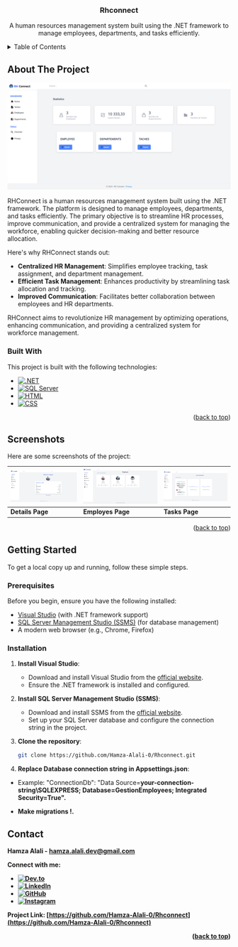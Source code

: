 <a id="readme-top"></a>

<!-- PROJECT LOGO -->
<br />
<div align="center">

  <h3 align="center">Rhconnect</h3>

  <p align="center">
    A human resources management system built using the .NET framework to manage employees, departments, and tasks efficiently.
  </p>
</div>

<!-- TABLE OF CONTENTS -->
<details>
  <summary>Table of Contents</summary>
  <ol>
    <li>
      <a href="#about-the-project">About The Project</a>
      <ul>
        <li><a href="#built-with">Built With</a></li>
      </ul>
    </li>
    <li><a href="#screenshots">Screenshots</a></li>
    <li>
      <a href="#getting-started">Getting Started</a>
      <ul>
        <li><a href="#prerequisites">Prerequisites</a></li>
        <li><a href="#installation">Installation</a></li>
      </ul>
    </li>
    <li><a href="#contact">Contact</a></li>
  </ol>
</details>

<!-- ABOUT THE PROJECT -->
## About The Project

<a href="https://github.com/Hamza-Alali-0/Rhconnect">
    <img src="Assets/home.png" alt="Home Page" width="600">
</a>

RHConnect is a human resources management system built using the .NET framework. The platform is designed to manage employees, departments, and tasks efficiently. The primary objective is to streamline HR processes, improve communication, and provide a centralized system for managing the workforce, enabling quicker decision-making and better resource allocation.

Here's why RHConnect stands out:
- **Centralized HR Management**: Simplifies employee tracking, task assignment, and department management.
- **Efficient Task Management**: Enhances productivity by streamlining task allocation and tracking.
- **Improved Communication**: Facilitates better collaboration between employees and HR departments.

RHConnect aims to revolutionize HR management by optimizing operations, enhancing communication, and providing a centralized system for workforce management.

### Built With

This project is built with the following technologies:

* [![.NET][.NET.com]][.NET-url]
* [![SQL Server][SQLServer.com]][SQLServer-url]
* [![HTML][HTML.com]][HTML-url]
* [![CSS][CSS.com]][CSS-url]

<!-- Reference-style links for images -->
[.NET.com]: https://img.shields.io/badge/.NET-512BD4?style=for-the-badge&logo=dotnet&logoColor=white
[.NET-url]: https://dotnet.microsoft.com/
[SQLServer.com]: https://img.shields.io/badge/SQL%20Server-CC2927?style=for-the-badge&logo=microsoft-sql-server&logoColor=white
[SQLServer-url]: https://learn.microsoft.com/en-us/sql/ssms/sql-server-management-studio-ssms?view=sql-server-ver16
[HTML.com]: https://img.shields.io/badge/HTML-E34F26?style=for-the-badge&logo=html5&logoColor=white
[HTML-url]: https://developer.mozilla.org/en-US/docs/Web/HTML
[CSS.com]: https://img.shields.io/badge/CSS-1572B6?style=for-the-badge&logo=css3&logoColor=white
[CSS-url]: https://developer.mozilla.org/en-US/docs/Web/CSS

<p align="right">(<a href="#readme-top">back to top</a>)</p>

<!-- SCREENSHOTS -->
## Screenshots

Here are some screenshots of the project:

| ![Home Page][home-screenshot] | ![Admin Page][admin-screenshot] | ![Login Page][login-screenshot] |
|-------------------------------|----------------------------------|----------------------------------|
| **Details Page**                 | **Employes Page**                  | **Tasks Page**                  |

<!-- Reference-style links for images -->
[home-screenshot]: Assets/details.png
[admin-screenshot]: Assets/employes.png
[login-screenshot]: Assets/Taches.png

<p align="right">(<a href="#readme-top">back to top</a>)</p>

<!-- GETTING STARTED -->
## Getting Started

To get a local copy up and running, follow these simple steps.

### Prerequisites

Before you begin, ensure you have the following installed:
- [Visual Studio](https://visualstudio.microsoft.com/) (with .NET framework support)
- [SQL Server Management Studio (SSMS)](https://learn.microsoft.com/en-us/sql/ssms/download-sql-server-management-studio-ssms?view=sql-server-ver16) (for database management)
- A modern web browser (e.g., Chrome, Firefox)

### Installation

1. **Install Visual Studio**:
   - Download and install Visual Studio from the [official website](https://visualstudio.microsoft.com/).
   - Ensure the .NET framework is installed and configured.

2. **Install SQL Server Management Studio (SSMS)**:
   - Download and install SSMS from the [official website](https://learn.microsoft.com/en-us/sql/ssms/download-sql-server-management-studio-ssms?view=sql-server-ver16).
   - Set up your SQL Server database and configure the connection string in the project.

3. **Clone the repository**:
   ```sh
   git clone https://github.com/Hamza-Alali-0/Rhconnect.git

4. **Replace Database connection string in Appsettings.json**:
 - Example:     "ConnectionDb": "Data Source=<strong>your-connection-string<strong>\\SQLEXPRESS; Database=GestionEmployees; Integrated Security=True".

- Make migrations !.



<a id="contact"></a>
## Contact

Hamza Alali - [hamza.alali.dev@gmail.com](mailto:hamza.alali.dev@gmail.com)


Connect with me:
- <a href="https://dev.to/@hamzaalali0" target="_blank"><img src="https://img.shields.io/badge/dev.to-0A0A0A?style=for-the-badge&logo=dev.to&logoColor=white" alt="Dev.to"></a>
- <a href="https://www.linkedin.com/in/hamza--alali" target="_blank"><img src="https://img.shields.io/badge/LinkedIn-0077B5?style=for-the-badge&logo=linkedin&logoColor=white" alt="LinkedIn"></a>
- <a href="https://github.com/hamza-alali-0" target="_blank"><img src="https://img.shields.io/badge/GitHub-100000?style=for-the-badge&logo=github&logoColor=white" alt="GitHub"></a>
- <a href="https://www.instagram.com/alalihamza.0/" target="_blank"><img src="https://img.shields.io/badge/Instagram-E4405F?style=for-the-badge&logo=instagram&logoColor=white" alt="Instagram"></a>

Project Link: [https://github.com/Hamza-Alali-0/Rhconnect](https://github.com/Hamza-Alali-0/Rhconnect)

<p align="right">(<a href="#readme-top">back to top</a>)</p>
   

   
